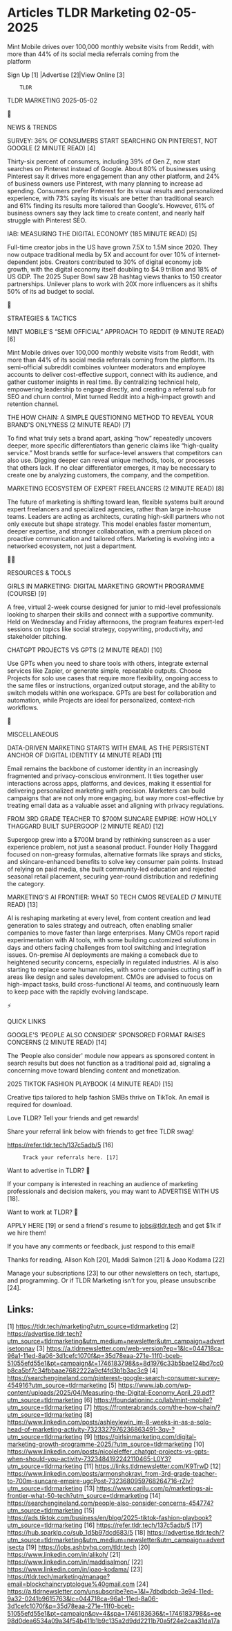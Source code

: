 # Articles TLDR Marketing 02-05-2025

Mint Mobile drives over 100,000 monthly website visits from Reddit,
with more than 44% of its social media referrals coming from the
platform ‌ ‌ ‌ ‌ ‌ ‌ ‌ ‌ ‌ ‌ ‌ ‌ ‌ ‌ ‌ ‌ ‌ ‌ ‌ ‌ ‌ ‌ ‌ ‌ ‌ ‌  ‌ ‌ ‌ ‌ ‌ ‌ ‌ ‌ ‌ ‌ ‌ ‌ ‌ ‌ ‌ ‌ ‌ ‌ ‌ ‌ ‌ ‌ ‌ ‌ ‌ ‌ 


 Sign Up [1] |Advertise [2]|View Online [3] 

		TLDR 

TLDR MARKETING 2025-05-02

📱 

NEWS & TRENDS

 SURVEY: 36% OF CONSUMERS START SEARCHING ON PINTEREST, NOT GOOGLE (2
MINUTE READ) [4] 

 Thirty-six percent of consumers, including 39% of Gen Z, now start
searches on Pinterest instead of Google. About 80% of businesses using
Pinterest say it drives more engagement than any other platform, and
24% of business owners use Pinterest, with many planning to increase
ad spending. Consumers prefer Pinterest for its visual results and
personalized experience, with 73% saying its visuals are better than
traditional search and 61% finding its results more tailored than
Google's. However, 61% of business owners say they lack time to create
content, and nearly half struggle with Pinterest SEO. 

 IAB: MEASURING THE DIGITAL ECONOMY (185 MINUTE READ) [5] 

 Full-time creator jobs in the US have grown 7.5X to 1.5M since 2020.
They now outpace traditional media by 5X and account for over 10% of
internet-dependent jobs. Creators contributed to 30% of digital
economy job growth, with the digital economy itself doubling to $4.9
trillion and 18% of US GDP. The 2025 Super Bowl saw 2B hashtag views
thanks to 150 creator partnerships. Unilever plans to work with 20X
more influencers as it shifts 50% of its ad budget to social. 

🚀 

STRATEGIES & TACTICS

 MINT MOBILE'S “SEMI OFFICIAL” APPROACH TO REDDIT (9 MINUTE READ)
[6] 

 Mint Mobile drives over 100,000 monthly website visits from Reddit,
with more than 44% of its social media referrals coming from the
platform. Its semi-official subreddit combines volunteer moderators
and employee accounts to deliver cost-effective support, connect with
its audience, and gather customer insights in real time. By
centralizing technical help, empowering leadership to engage directly,
and creating a referral sub for SEO and churn control, Mint turned
Reddit into a high-impact growth and retention channel. 

 THE HOW CHAIN: A SIMPLE QUESTIONING METHOD TO REVEAL YOUR BRAND'S
ONLYNESS (2 MINUTE READ) [7] 

 To find what truly sets a brand apart, asking “how” repeatedly
uncovers deeper, more specific differentiators than generic claims
like “high-quality service.” Most brands settle for surface-level
answers that competitors can also use. Digging deeper can reveal
unique methods, tools, or processes that others lack. If no clear
differentiator emerges, it may be necessary to create one by analyzing
customers, the company, and the competition. 

 MARKETING ECOSYSTEM OF EXPERT FREELANCERS (2 MINUTE READ) [8] 

 The future of marketing is shifting toward lean, flexible systems
built around expert freelancers and specialized agencies, rather than
large in-house teams. Leaders are acting as architects, curating
high-skill partners who not only execute but shape strategy. This
model enables faster momentum, deeper expertise, and stronger
collaboration, with a premium placed on proactive communication and
tailored offers. Marketing is evolving into a networked ecosystem, not
just a department. 

🧑‍💻 

RESOURCES & TOOLS

 GIRLS IN MARKETING: DIGITAL MARKETING GROWTH PROGRAMME (COURSE) [9] 

 A free, virtual 2-week course designed for junior to mid-level
professionals looking to sharpen their skills and connect with a
supportive community. Held on Wednesday and Friday afternoons, the
program features expert-led sessions on topics like social strategy,
copywriting, productivity, and stakeholder pitching. 

 CHATGPT PROJECTS VS GPTS (2 MINUTE READ) [10] 

 Use GPTs when you need to share tools with others, integrate external
services like Zapier, or generate simple, repeatable outputs. Choose
Projects for solo use cases that require more flexibility, ongoing
access to the same files or instructions, organized output storage,
and the ability to switch models within one workspace. GPTs are best
for collaboration and automation, while Projects are ideal for
personalized, context-rich workflows. 

🎁 

MISCELLANEOUS

 DATA-DRIVEN MARKETING STARTS WITH EMAIL AS THE PERSISTENT ANCHOR OF
DIGITAL IDENTITY (4 MINUTE READ) [11] 

 Email remains the backbone of customer identity in an increasingly
fragmented and privacy-conscious environment. It ties together user
interactions across apps, platforms, and devices, making it essential
for delivering personalized marketing with precision. Marketers can
build campaigns that are not only more engaging, but way more
cost-effective by treating email data as a valuable asset and aligning
with privacy regulations. 

 FROM 3RD GRADE TEACHER TO $700M SUNCARE EMPIRE: HOW HOLLY THAGGARD
BUILT SUPERGOOP (2 MINUTE READ) [12] 

 Supergoop grew into a $700M brand by rethinking sunscreen as a user
experience problem, not just a seasonal product. Founder Holly
Thaggard focused on non-greasy formulas, alternative formats like
sprays and sticks, and skincare-enhanced benefits to solve key
consumer pain points. Instead of relying on paid media, she built
community-led education and rejected seasonal retail placement,
securing year-round distribution and redefining the category. 

 MARKETING'S AI FRONTIER: WHAT 50 TECH CMOS REVEALED (7 MINUTE READ)
[13] 

 AI is reshaping marketing at every level, from content creation and
lead generation to sales strategy and outreach, often enabling smaller
companies to move faster than large enterprises. Many CMOs report
rapid experimentation with AI tools, with some building customized
solutions in days and others facing challenges from tool switching and
integration issues. On-premise AI deployments are making a comeback
due to heightened security concerns, especially in regulated
industries. AI is also starting to replace some human roles, with some
companies cutting staff in areas like design and sales development.
CMOs are advised to focus on high-impact tasks, build cross-functional
AI teams, and continuously learn to keep pace with the rapidly
evolving landscape. 

⚡ 

QUICK LINKS

 GOOGLE'S ‘PEOPLE ALSO CONSIDER' SPONSORED FORMAT RAISES CONCERNS (2
MINUTE READ) [14] 

 The ‘People also consider' module now appears as sponsored content
in search results but does not function as a traditional paid ad,
signaling a concerning move toward blending content and monetization. 

 2025 TIKTOK FASHION PLAYBOOK (4 MINUTE READ) [15] 

 Creative tips tailored to help fashion SMBs thrive on TikTok. An
email is required for download. 

Love TLDR? Tell your friends and get rewards!

 Share your referral link below with friends to get free TLDR swag! 

 https://refer.tldr.tech/137c5adb/5 [16] 

		 Track your referrals here. [17] 

Want to advertise in TLDR? 📰

 If your company is interested in reaching an audience of marketing
professionals and decision makers, you may want to ADVERTISE WITH US
[18]. 

Want to work at TLDR? 💼

 APPLY HERE [19] or send a friend's resume to jobs@tldr.tech and get
$1k if we hire them! 

 If you have any comments or feedback, just respond to this email! 

Thanks for reading, 
Alison Koh [20], Maddi Salmon [21] & Joao Kodama [22] 

 Manage your subscriptions [23] to our other newsletters on tech,
startups, and programming. Or if TLDR Marketing isn't for you, please
unsubscribe [24]. 

 

Links:
------
[1] https://tldr.tech/marketing?utm_source=tldrmarketing
[2] https://advertise.tldr.tech?utm_source=tldrmarketing&utm_medium=newsletter&utm_campaign=advertisetopnav
[3] https://a.tldrnewsletter.com/web-version?ep=1&lc=044718ca-96a1-11ed-8a06-3d1cefc1070f&p=35d78eaa-271e-11f0-bceb-51055efd55e1&pt=campaign&t=1746183798&s=8d1976c33b5bae124bd7cc0b8ca5bf7c34fbbaae7682222a9cf4fd3b1b3ac3c9
[4] https://searchengineland.com/pinterest-google-search-consumer-survey-454916?utm_source=tldrmarketing
[5] https://www.iab.com/wp-content/uploads/2025/04/Measuring-the-Digital-Economy_April_29.pdf?utm_source=tldrmarketing
[6] https://foundationinc.co/lab/mint-mobile?utm_source=tldrmarketing
[7] https://fronterabrands.com/the-how-chain/?utm_source=tldrmarketing
[8] https://www.linkedin.com/posts/ashleylewin_im-8-weeks-in-as-a-solo-head-of-marketing-activity-7323327976236863491-3qv-?utm_source=tldrmarketing
[9] https://girlsinmarketing.com/digital-marketing-growth-programme-2025/?utm_source=tldrmarketing
[10] https://www.linkedin.com/posts/nicoleleffer_chatgpt-projects-vs-gpts-when-should-you-activity-7323484192242110465-L0Y3?utm_source=tldrmarketing
[11] https://links.tldrnewsletter.com/K9TrwD
[12] https://www.linkedin.com/posts/armonshokravi_from-3rd-grade-teacher-to-700m-suncare-empire-ugcPost-7323680959768264716-rZlv?utm_source=tldrmarketing
[13] https://www.carilu.com/p/marketings-ai-frontier-what-50-tech?utm_source=tldrmarketing
[14] https://searchengineland.com/people-also-consider-concerns-454774?utm_source=tldrmarketing
[15] https://ads.tiktok.com/business/en/blog/2025-tiktok-fashion-playbook?utm_source=tldrmarketing
[16] https://refer.tldr.tech/137c5adb/5
[17] https://hub.sparklp.co/sub_1d5b97dcd683/5
[18] https://advertise.tldr.tech/?utm_source=tldrmarketing&utm_medium=newsletter&utm_campaign=advertisecta
[19] https://jobs.ashbyhq.com/tldr.tech
[20] https://www.linkedin.com/in/alikoh/
[21] https://www.linkedin.com/in/maddisalmon/
[22] https://www.linkedin.com/in/joao-kodama/
[23] https://tldr.tech/marketing/manage?email=blockchaincryptologue%40gmail.com
[24] https://a.tldrnewsletter.com/unsubscribe?ep=1&l=7dbdbdcb-3e94-11ed-9a32-0241b9615763&lc=044718ca-96a1-11ed-8a06-3d1cefc1070f&p=35d78eaa-271e-11f0-bceb-51055efd55e1&pt=campaign&pv=4&spa=1746183636&t=1746183798&s=ee98d0dea6534a09a34f54b411b1b9c135a2d9dd2211b70a5f24e2caa31da17a